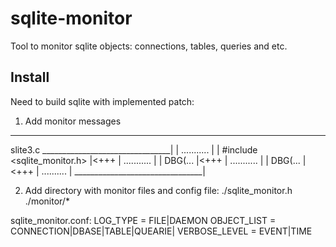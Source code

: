 sqlite-monitor
==============

Tool to monitor sqlite objects: connections, tables, queries and etc.

Install
------------------------------------------
Need to build sqlite with implemented patch:

1) Add monitor messages
-----------------------
slite3.c
________________________________|
| ...........                   |
| #include <sqlite_monitor.h>   |<+++
| ...........                   |
| DBG(...                       |<+++
| ...........                   |
| DBG(...                       |<+++
| ..........                    |
________________________________|

2) Add directory with monitor files and config file:
./sqlite_monitor.h
./monitor/*

sqlite_monitor.conf:
LOG_TYPE = FILE|DAEMON
OBJECT_LIST = CONNECTION|DBASE|TABLE|QUEARIE|
VERBOSE_LEVEL = EVENT|TIME

